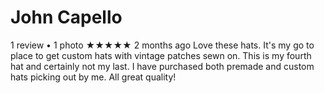 # John Capello
1 review • 1 photo
★★★★★ 2 months ago
Love these hats. It's my go to place to get custom hats with vintage patches sewn on. This is my fourth hat and certainly not my last. I have purchased both premade and custom hats picking out by me. All great quality!
